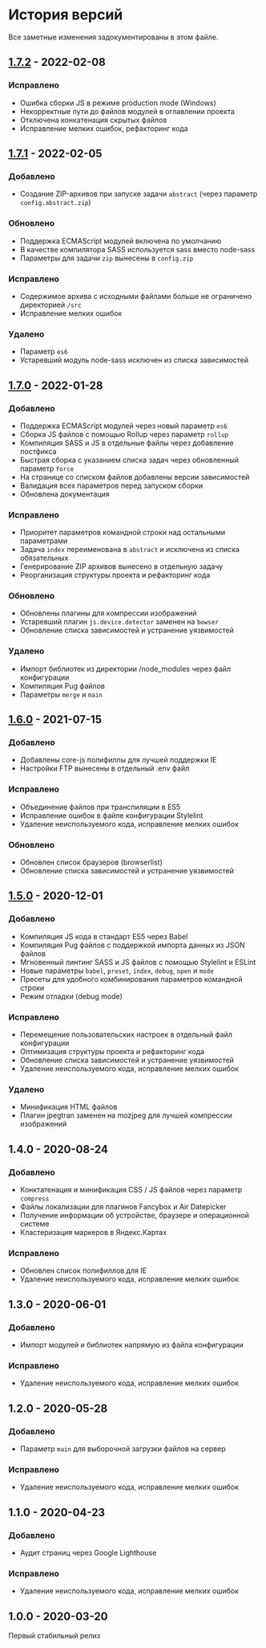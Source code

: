 # История версий

Все заметные изменения задокументированы в этом файле.

[1.7.2]: https://github.com/digikid/gulp-project/releases/tag/1.7.2

## [1.7.2] - 2022-02-08

### Исправлено
- Ошибка сборки JS в режиме production mode (Windows)
- Некорректные пути до файлов модулей в оглавлении проекта
- Отключена конкатенация скрытых файлов
- Исправление мелких ошибок, рефакторинг кода

[1.7.1]: https://github.com/digikid/gulp-project/releases/tag/1.7.1

## [1.7.1] - 2022-02-05

### Добавлено
- Создание ZIP-архивов при запуске задачи `abstract` (через параметр `config.abstract.zip`)

### Обновлено
- Поддержка ECMAScript модулей включена по умолчанию
- В качестве компилятора SASS используется sass вместо node-sass
- Параметры для задачи `zip` вынесены в `config.zip`

### Исправлено
- Содержимое архива с исходными файлами больше не ограничено директорией `/src`
- Исправление мелких ошибок

### Удалено
- Параметр `es6`
- Устаревший модуль node-sass исключен из списка зависимостей

[1.7.0]: https://github.com/digikid/gulp-project/releases/tag/1.7.0

## [1.7.0] - 2022-01-28

### Добавлено
- Поддержка ECMAScript модулей через новый параметр `es6`
- Сборка JS файлов с помощью Rollup через параметр `rollup`
- Компиляция SASS и JS в отдельные файлы через добавление постфикса
- Быстрая сборка с указанием списка задач через обновленный параметр `force`
- На странице со списком файлов добавлены версии зависимостей
- Валидация всех параметров перед запуском сборки
- Обновлена документация

### Исправлено
- Приоритет параметров командной строки над остальными параметрами
- Задача `index` переименована в `abstract` и исключена из списка обязательных
- Генерирование ZIP архивов вынесено в отдельную задачу
- Реорганизация структуры проекта и рефакторинг кода

### Обновлено
- Обновлены плагины для компрессии изображений
- Устаревший плагин `js.device.detector` заменен на `bowser`
- Обновление списка зависимостей и устранение уязвимостей

### Удалено
- Импорт библиотек из директории /node_modules через файл конфигурации
- Компиляция Pug файлов
- Параметры `merge` и `main`

[1.6.0]: https://github.com/digikid/gulp-project/releases/tag/1.6.0

## [1.6.0] - 2021-07-15

### Добавлено
- Добавлены core-js полифиллы для лучшей поддержки IE
- Настройки FTP вынесены в отдельный .env файл

### Исправлено
- Объединение файлов при транспиляции в ES5
- Исправление ошибок в файле конфигурации Stylelint
- Удаление неиспользуемого кода, исправление мелких ошибок

### Обновлено
- Обновлен список браузеров (browserlist)
- Обновление списка зависимостей и устранение уязвимостей

[1.5.0]: https://github.com/digikid/gulp-project/releases/tag/1.5.0

## [1.5.0] - 2020-12-01

### Добавлено
- Компиляция JS кода в стандарт ES5 через Babel
- Компиляция Pug файлов c поддержкой импорта данных из JSON файлов
- Мгновенный линтинг SASS и JS файлов с помощью Stylelint и ESLint
- Новые параметры `babel`, `preset`, `index`, `debug`, `open` и `mode`
- Пресеты для удобного комбинирования параметров командной строки
- Режим отладки (debug mode)

### Исправлено
- Перемещение пользовательских настроек в отдельный файл конфигурации
- Оптимизация структуры проекта и рефакторинг кода
- Обновление списка зависимостей и устранение уязвимостей
- Удаление неиспользуемого кода, исправление мелких ошибок

### Удалено
- Минификация HTML файлов
- Плагин jpegtran заменен на mozjpeg для лучшей компрессии изображений

## 1.4.0 - 2020-08-24

### Добавлено
- Конктатенация и минификация CSS / JS файлов через параметр `compress`
- Файлы локализации для плагинов Fancybox и Air Datepicker
- Получение информации об устройстве, браузере и операционной системе
- Кластеризация маркеров в Яндекс.Картах

### Исправлено
- Обновлен список полифиллов для IE
- Удаление неиспользуемого кода, исправление мелких ошибок

## 1.3.0 - 2020-06-01

### Добавлено
- Импорт модулей и библиотек напрямую из файла конфигурации

### Исправлено
- Удаление неиспользуемого кода, исправление мелких ошибок

## 1.2.0 - 2020-05-28

### Добавлено
- Параметр `main` для выборочной загрузки файлов на сервер

### Исправлено
- Удаление неиспользуемого кода, исправление мелких ошибок

## 1.1.0 - 2020-04-23

### Добавлено
- Аудит страниц через Google Lighthouse

### Исправлено
- Удаление неиспользуемого кода, исправление мелких ошибок

## 1.0.0 - 2020-03-20
Первый стабильный релиз
